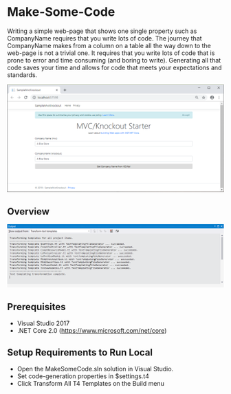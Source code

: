 # Make-Some-Code
Writing a simple web-page that shows one single property such as CompanyName requires that you write lots of code. The journey that CompanyName makes from a column on a table all the way down to the web-page is not a trivial one. It requires that you write lots of code that is prone to error and time consuming (and boring to write). Generating all that code saves your time and allows for code that meets your expectations and standards.

![UWP](sampleapp.png)

## Overview

![xxx](t4output.png)

## Prerequisites

* Visual Studio 2017
* .NET Core 2.0 (https://www.microsoft.com/net/core)

## Setup Requirements to Run Local

* Open the MakeSomeCode.sln solution in Visual Studio.
* Set code-generation properties in $settings.t4
* Click Transform All T4 Templates on the Build menu
